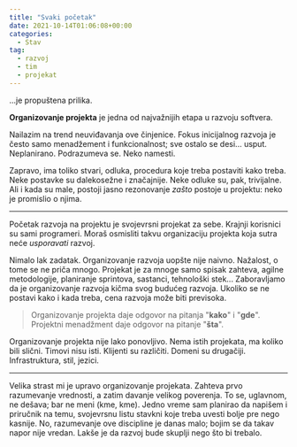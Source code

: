 ```yaml
---
title: "Svaki početak"
date: 2021-10-14T01:06:08+00:00
categories:
  - Stav
tag:
  - razvoj
  - tim
  - projekat
---
```


...je propuštena prilika.

<!--more-->

**Organizovanje projekta** je jedna od najvažnijih etapa u razvoju softvera.

Nailazim na trend neuviđavanja ove činjenice. Fokus inicijalnog razvoja je često samo menadžement i funkcionalnost; sve ostalo se desi... usput. Neplanirano. Podrazumeva se. Neko namesti.

Zapravo, ima toliko stvari, odluka, procedura koje treba postaviti kako treba. Neke postavke su dalekosežne i značajnije. Neke odluke su, pak, trivijalne. Ali i kada su male, postoji jasno rezonovanje _zašto_ postoje u projektu: neko je promislio o njima.

---

Početak razvoja na projektu je svojevrsni projekat za sebe. Krajnji korisnici su sami programeri. Moraš osmisliti takvu organizaciju projekta koja sutra neće _usporavati_ razvoj.

Nimalo lak zadatak. Organizovanje razvoja uopšte nije naivno. Nažalost, o tome se ne priča mnogo. Projekat je za mnoge samo spisak zahteva, agilne metodologije, planiranje sprintova, sastanci, tehnološki stek... Zaboravljamo da je organizovanje razvoja kičma svog budućeg razvoja. Ukoliko se ne postavi kako i kada treba, cena razvoja može biti previsoka.

> Organizovanje projekta daje odgovor na pitanja "**kako**" i "**gde**". Projektni menadžment daje odgovor na pitanje "**šta**".

Organizovanje projekta nije lako ponovljivo. Nema istih projekata, ma koliko bili slični. Timovi nisu isti. Klijenti su različiti. Domeni su drugačiji. Infrastruktura, stil, jezici.

---

Velika strast mi je upravo organizovanje projekata. Zahteva prvo razumevanje vrednosti, a zatim davanje velikog poverenja. To se, uglavnom, ne dešava; bar ne meni (kme, kme). Jedno vreme sam planirao da napišem i priručnik na temu, svojevrsnu listu stavkni koje treba uvesti bolje pre nego kasnije. No, razumevanje ove discipline je danas malo; bojim se da takav napor nije vredan. Lakše je da razvoj bude skuplji nego što bi trebalo.
